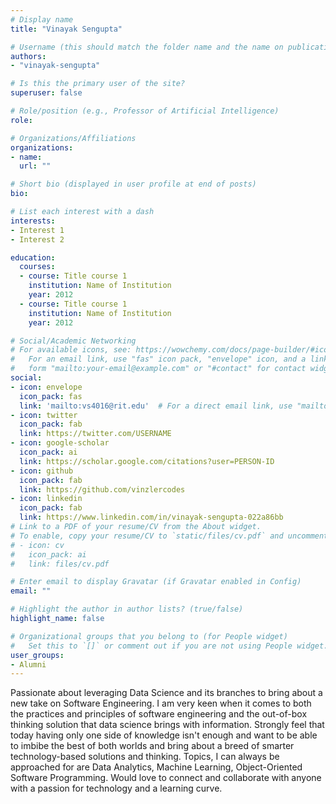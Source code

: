 ```yaml
---
# Display name
title: "Vinayak Sengupta"

# Username (this should match the folder name and the name on publications)
authors:
- "vinayak-sengupta"

# Is this the primary user of the site?
superuser: false

# Role/position (e.g., Professor of Artificial Intelligence)
role:

# Organizations/Affiliations
organizations:
- name: 
  url: ""

# Short bio (displayed in user profile at end of posts)
bio: 

# List each interest with a dash
interests:
- Interest 1
- Interest 2

education:
  courses:
  - course: Title course 1
    institution: Name of Institution
    year: 2012
  - course: Title course 1
    institution: Name of Institution
    year: 2012

# Social/Academic Networking
# For available icons, see: https://wowchemy.com/docs/page-builder/#icons
#   For an email link, use "fas" icon pack, "envelope" icon, and a link in the
#   form "mailto:your-email@example.com" or "#contact" for contact widget.
social:
- icon: envelope
  icon_pack: fas
  link: 'mailto:vs4016@rit.edu'  # For a direct email link, use "mailto:test@example.org".
- icon: twitter
  icon_pack: fab
  link: https://twitter.com/USERNAME
- icon: google-scholar
  icon_pack: ai
  link: https://scholar.google.com/citations?user=PERSON-ID
- icon: github
  icon_pack: fab
  link: https://github.com/vinzlercodes
- icon: linkedin
  icon_pack: fab
  link: https://www.linkedin.com/in/vinayak-sengupta-022a86bb
# Link to a PDF of your resume/CV from the About widget.
# To enable, copy your resume/CV to `static/files/cv.pdf` and uncomment the lines below.
# - icon: cv
#   icon_pack: ai
#   link: files/cv.pdf

# Enter email to display Gravatar (if Gravatar enabled in Config)
email: ""

# Highlight the author in author lists? (true/false)
highlight_name: false

# Organizational groups that you belong to (for People widget)
#   Set this to `[]` or comment out if you are not using People widget.
user_groups:
- Alumni
---
```


Passionate about leveraging Data Science and its branches to bring about a new take on Software Engineering. I am very keen when it comes to both the practices and principles of software engineering and the out-of-box thinking solution that data science brings with information. Strongly feel that today having only one side of knowledge isn't enough and want to be able to imbibe the best of both worlds and bring about a breed of smarter technology-based solutions and thinking. Topics, I can always be approached for are Data Analytics, Machine Learning, Object-Oriented Software Programming. Would love to connect and collaborate with anyone with a passion for technology and a learning curve.